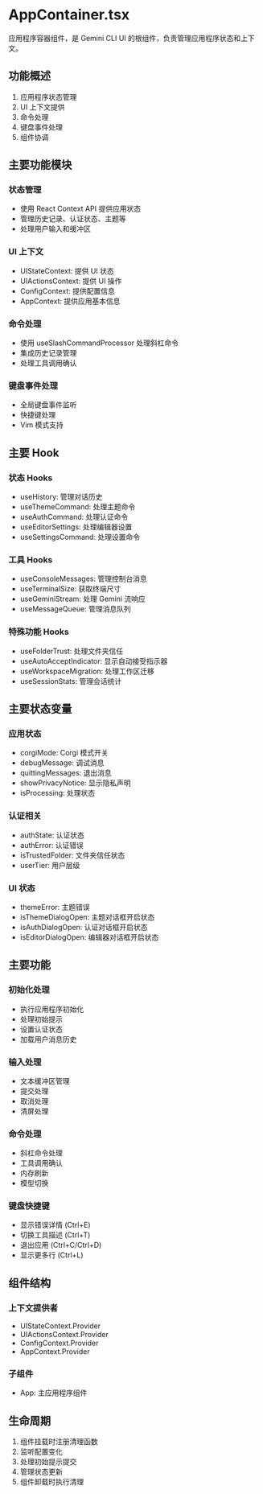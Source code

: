 # AppContainer.tsx

应用程序容器组件，是 Gemini CLI UI 的根组件，负责管理应用程序状态和上下文。

## 功能概述

1. 应用程序状态管理
2. UI 上下文提供
3. 命令处理
4. 键盘事件处理
5. 组件协调

## 主要功能模块

### 状态管理
- 使用 React Context API 提供应用状态
- 管理历史记录、认证状态、主题等
- 处理用户输入和缓冲区

### UI 上下文
- UIStateContext: 提供 UI 状态
- UIActionsContext: 提供 UI 操作
- ConfigContext: 提供配置信息
- AppContext: 提供应用基本信息

### 命令处理
- 使用 useSlashCommandProcessor 处理斜杠命令
- 集成历史记录管理
- 处理工具调用确认

### 键盘事件处理
- 全局键盘事件监听
- 快捷键处理
- Vim 模式支持

## 主要 Hook

### 状态 Hooks
- useHistory: 管理对话历史
- useThemeCommand: 处理主题命令
- useAuthCommand: 处理认证命令
- useEditorSettings: 处理编辑器设置
- useSettingsCommand: 处理设置命令

### 工具 Hooks
- useConsoleMessages: 管理控制台消息
- useTerminalSize: 获取终端尺寸
- useGeminiStream: 处理 Gemini 流响应
- useMessageQueue: 管理消息队列

### 特殊功能 Hooks
- useFolderTrust: 处理文件夹信任
- useAutoAcceptIndicator: 显示自动接受指示器
- useWorkspaceMigration: 处理工作区迁移
- useSessionStats: 管理会话统计

## 主要状态变量

### 应用状态
- corgiMode: Corgi 模式开关
- debugMessage: 调试消息
- quittingMessages: 退出消息
- showPrivacyNotice: 显示隐私声明
- isProcessing: 处理状态

### 认证相关
- authState: 认证状态
- authError: 认证错误
- isTrustedFolder: 文件夹信任状态
- userTier: 用户层级

### UI 状态
- themeError: 主题错误
- isThemeDialogOpen: 主题对话框开启状态
- isAuthDialogOpen: 认证对话框开启状态
- isEditorDialogOpen: 编辑器对话框开启状态

## 主要功能

### 初始化处理
- 执行应用程序初始化
- 处理初始提示
- 设置认证状态
- 加载用户消息历史

### 输入处理
- 文本缓冲区管理
- 提交处理
- 取消处理
- 清屏处理

### 命令处理
- 斜杠命令处理
- 工具调用确认
- 内存刷新
- 模型切换

### 键盘快捷键
- 显示错误详情 (Ctrl+E)
- 切换工具描述 (Ctrl+T)
- 退出应用 (Ctrl+C/Ctrl+D)
- 显示更多行 (Ctrl+L)

## 组件结构

### 上下文提供者
- UIStateContext.Provider
- UIActionsContext.Provider
- ConfigContext.Provider
- AppContext.Provider

### 子组件
- App: 主应用程序组件

## 生命周期

1. 组件挂载时注册清理函数
2. 监听配置变化
3. 处理初始提示提交
4. 管理状态更新
5. 组件卸载时执行清理